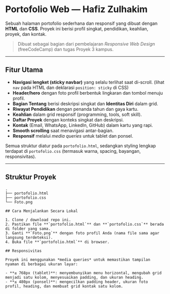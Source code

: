 # Portofolio Web — Hafiz Zulhakim

Sebuah halaman portofolio sederhana dan responsif yang dibuat dengan **HTML** dan **CSS**. Proyek ini berisi profil singkat, pendidikan, keahlian, proyek, dan kontak. 

> Dibuat sebagai bagian dari pembelajaran *Responsive Web Design* (freeCodeCamp) dan tugas Proyek 3 kampus.

---

## Fitur Utama

- **Navigasi lengket (sticky navbar)** yang selalu terlihat saat di-scroll. (lihat `nav` pada HTML dan deklarasi `position: sticky` di CSS)
- **Header/hero** dengan foto profil berbentuk lingkaran dan tombol menuju profil.
- **Bagian Tentang** berisi deskripsi singkat dan **Identitas Diri** dalam grid.
- **Riwayat Pendidikan** dengan penanda tahun dan gaya kartu.
- **Keahlian** dalam grid responsif (programming, tools, soft skill).
- **Daftar Proyek** dengan konteks singkat dan deskripsi.
- **Kontak** (Email, WhatsApp, LinkedIn, GitHub) dalam kartu yang rapi.
- **Smooth scrolling** saat menavigasi antar-bagian.
- **Responsif** melalui *media queries* untuk tablet dan ponsel.

Semua struktur diatur pada `portofolio.html`, sedangkan styling lengkap terdapat di `portofolio.css` (termasuk warna, spacing, bayangan, responsivitas).

---

## Struktur Proyek

```
.
├── portofolio.html
├── portofolio.css
└── Foto.png          

## Cara Menjalankan Secara Lokal

1. Clone / download repo ini.
2. Pastikan file **`portofolio.html`** dan **`portofolio.css`** berada di folder yang sama.
3. Ganti **`Foto.png`** dengan foto profil Anda (nama file sama agar langsung terdeteksi).
4. Buka file **`portofolio.html`** di browser.

## Responsivitas

Proyek ini menggunakan *media queries* untuk memastikan tampilan nyaman di berbagai ukuran layar:

- **≤ 768px (tablet)**: menyembunyikan menu horizontal, mengubah grid menjadi satu kolom, menyesuaikan padding, dan ukuran heading.  
- **≤ 480px (ponsel)**: mengecilkan padding header, ukuran foto profil, heading, dan membuat grid kontak satu kolom.
